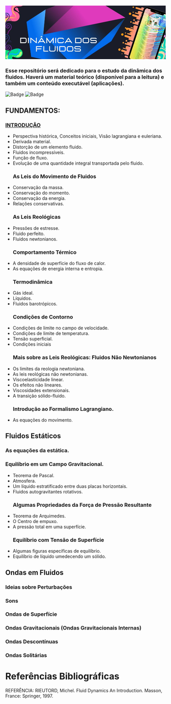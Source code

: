 ![](https://raw.githubusercontent.com/leonardoSaaads/Dinamica_dos_Fluidos/main/Imagens/banner.jpg)

### Esse repositório será dedicado para o estudo da dinâmica dos fluidos. Haverá um material teórico (disponível para a leitura) e também um conteúdo executável (aplicações).

![Badge](https://img.shields.io/github/stars/leonardoSaaads/Dinamica_dos_Fluidos?style=for-the-badge)
![Badge](https://img.shields.io/github/forks/leonardoSaaads/Dinamica_dos_Fluidos?style=for-the-badge)

## FUNDAMENTOS:
  ### [INTRODUÇÃO](https://github.com/leonardoSaaads/Dinamica_dos_Fluidos/tree/main/Introdu%C3%A7%C3%A3o)
* Perspectiva histórica, Conceitos iniciais, Visão lagrangiana e euleriana.
* Derivada material.
* Distorção de um elemento fluido.
* Fluidos incompressíveis.
* Função de fluxo.
* Evolução de uma quantidade integral transportada pelo fluido.
  ### As Leis do Movimento de Fluidos
* Conservação da massa.
* Conservação do momento.
* Conservação da energia.
* Relações conservativas.
  ### As Leis Reológicas
* Pressões de estresse.
* Fluido perfeito.
* Fluidos newtonianos.
  ### Comportamento Térmico
* A densidade de superfície do fluxo de calor.
* As equações de energia interna e entropia.
  ### Termodinâmica
* Gás ideal.
* Líquidos.
* Fluidos barotrópicos.
  ### Condições de Contorno
* Condições de limite no campo de velocidade.
* Condições de limite de temperatura.
* Tensão superficial.
* Condições iniciais
  ### Mais sobre as Leis Reológicas: Fluidos Não Newtonianos
* Os limites da reologia newtoniana.
* As leis reológicas não newtonianas.
* Viscoelasticidade linear.
* Os efeitos não lineares.
* Viscosidades extensionais.
* A transição sólido-fluido.
  ### Introdução ao Formalismo Lagrangiano.
* As equações do movimento.

## Fluidos Estáticos
  ### As equações da estática.
  ### Equilíbrio em um Campo Gravitacional.
* Teorema de Pascal.
* Atmosfera.
* Um líquido estratificado entre duas placas horizontais.
* Fluidos autogravitantes rotativos.
  ### Algumas Propriedades da Força de Pressão Resultante
* Teorema de Arquimedes.
* O Centro de empuxo.
* A pressão total em uma superfície.
  ### Equilíbrio com Tensão de Superfície
* Algumas figuras específicas de equilíbrio.
* Equilíbrio de líquido umedecendo um sólido.

## Ondas em Fluidos
  ### Ideias sobre Perturbações
  ### Sons
  ### Ondas de Superfície
  ### Ondas Gravitacionais (Ondas Gravitacionais Internas)
  ### Ondas Descontínuas
  ### Ondas Solitárias
  

# Referências Bibliográficas

REFERÊNCIA: RIEUTORD, Michel. Fluid Dynamics An Introduction. Masson, France: Springer, 1997.
